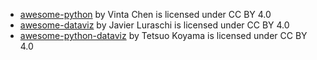 - [awesome-python](https://github.com/vinta/awesome-python) by Vinta Chen is licensed under CC BY 4.0
- [awesome-dataviz](https://github.com/javierluraschi/awesome-dataviz) by Javier Luraschi is licensed under CC BY 4.0
- [awesome-python-dataviz](https://github.com/tkoyama010/awesome-python-dataviz) by Tetsuo Koyama is licensed under CC BY 4.0
